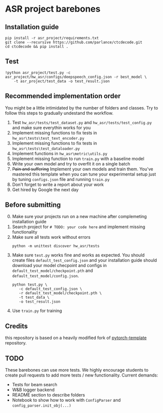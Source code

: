 # ASR project barebones

## Installation guide

```shell
pip install -r asr_project/requirements.txt
git clone --recursive https://github.com/parlance/ctcdecode.git
cd ctcdecode && pip install .
```

## Test

```shell
!python asr_project/test.py -c asr_project/hw_asr/configs/deepspeech_config.json -r best_model \
    -t asr_project/test_data -o test_result.json
```

## Recommended implementation order

You might be a little intimidated by the number of folders and classes. Try to follow this steps to gradually undestand
the workflow.

1) Test `hw_asr/tests/test_dataset.py`  and `hw_asr/tests/test_config.py` and make sure everythin works for you
2) Implement missing functions to fix tests in  `hw_asr\tests\test_text_encoder.py`
3) Implement missing functions to fix tests in  `hw_asr\tests\test_dataloader.py`
4) Implement functions in `hw_asr\metric\utils.py`
5) Implement missing function to run `train.py` with a baseline model
6) Write your own model and try to overfit it on a single batch
7) ~~Pain and suffering~~ Implement your own models and train them. You've mastered this template when you can tune your
   experimental setup just by tuning `configs.json` file and running `train.py`
8) Don't forget to write a report about your work
9) Get hired by Google the next day

## Before submitting

0) Make sure your projects run on a new machine after complemeting installation guide
1) Search project for `# TODO: your code here` and implement missing functionality
2) Make sure all tests work without errors
   ```shell
   python -m unittest discover hw_asr/tests
   ```
3) Make sure `test.py` works fine and works as expected. You should create files `default_test_config.json` and your
   installation guide should download your model checpoint and configs in `default_test_model/checkpoint.pth`
   and `default_test_model/config.json`.
   ```shell
   python test.py \
      -c default_test_config.json \
      -r default_test_model/checkpoint.pth \
      -t test_data \
      -o test_result.json
   ```
4) Use `train.py` for training

## Credits

this repository is based on a heavily modified fork
of [pytorch-template](https://github.com/victoresque/pytorch-template) repository.

## TODO

These barebones can use more tests. We highly encourage students to create pull requests to add more tests / new
functionality. Current demands:

* Tests for beam search
* W&B logger backend
* README section to describe folders
* Notebook to show how to work with `ConfigParser` and `config_parser.init_obj(...)`
